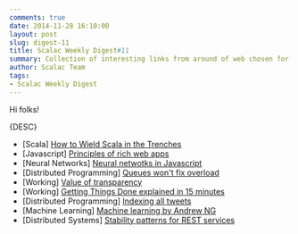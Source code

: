 ```yaml
---
comments: true
date: 2014-11-28 16:10:00
layout: post
slug: digest-11
title: Scalac Weekly Digest#11
summary: Collection of interesting links from around of web chosen for you by Scalac team
author: Scalac Team
tags:
- Scalac Weekly Digest
---
```


Hi folks! 

{DESC}

* \[Scala\] [How to Wield Scala in the Trenches](http://www.infoq.com/presentations/scala-fp-oop)
* \[Javascript\] [Principles of rich web apps](rauchg.com/2014/7-principles-of-rich-web-applications/)
* \[Neural Networks\] [Neural netwotks in Javascript](https://karpathy.github.io/neuralnets/)
* \[Distributed Programming\] [Queues won't fix overload](http://ferd.ca/queues-don-t-fix-overload.html)
* \[Working\] [Value of transparency](http://blog.capwatkins.com/the-value-of-transparency)
* \[Working\] [Getting Things Done explained in 15 minutes](http://hamberg.no/gtd/)
* \[Distributed Programming\] [Indexing all tweets](https://blog.twitter.com/2014/building-a-complete-tweet-index)
* \[Machine Learning\] [Machine learning by Andrew NG](https://www.youtube.com/watch?v=n1ViNeWhC24)
* \[Distributed Systems\] [Stability patterns for REST services](http://www.javaworld.com/article/2824163/application-performance/stability-patterns-applied-in-a-restful-architecture.html)

